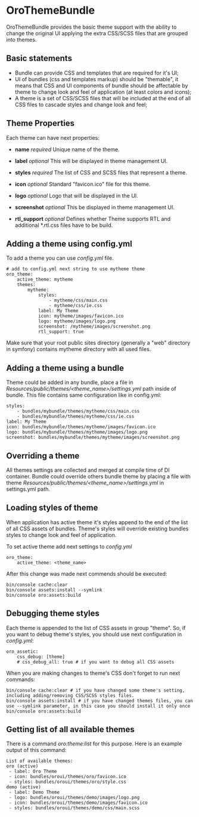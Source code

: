 # OroThemeBundle

OroThemeBundle provides the basic theme support with the ability to change the original UI applying the extra CSS/SCSS files that are grouped into themes.

## Basic statements

* Bundle can provide CSS and templates that are required for it's UI;
* UI of bundles (css and templates markup) should be "themable", it means that CSS and UI components of bundle should
  be affectable by theme to change look and feel of application (at least colors and icons);
* A theme is a set of CSS/SCSS files that will be included at the end of all CSS files to cascade styles and change look and feel;

## Theme Properties

Each theme can have next properties:

* **name**
_required_
Unique name of the theme.

* **label**
_optional_
This will be displayed in theme management UI.

* **styles**
_required_
The list of CSS and SCSS files that represent a theme.

* **icon**
_optional_
Standard "favicon.ico" file for this theme.

* **logo**
_optional_
Logo that will be displayed in the UI.

* **screenshot**
_optional_
This be displayed in theme management UI.
  
* **rtl_support**
  _optional_
  Defines whether Theme supports RTL and additional *.rtl.css files have to be build.

## Adding a theme using config.yml

To add a theme you can use _config.yml_ file.

```
# add to config.yml next string to use mytheme theme
oro_theme:
    active_theme: mytheme
    themes:
        mytheme:
            styles:
                - mytheme/css/main.css
                - mytheme/css/ie.css
            label: My Theme
            icon: mytheme/images/favicon.ico
            logo: mytheme/images/logo.png
            screenshot: /mytheme/images/screenshot.png
            rtl_support: true
```

Make sure that your root public sites directory (generally a "web" directory in symfony) contains mytheme directory
with all used files.

## Adding a theme using a bundle

Theme could be added in any bundle, place a file in _Resources/public/themes/\<theme_name\>/settings.yml_ path inside of bundle.
This file contains same configuration like in config.yml:

```
styles:
    - bundles/mybundle/themes/mytheme/css/main.css
    - bundles/mybundle/themes/mytheme/css/ie.css
label: My Theme
icon: bundles/mybundle/themes/mytheme/images/favicon.ico
logo: bundles/mybundle/themes/mytheme/images/logo.png
screenshot: bundles/mybundle/themes/mytheme/images/screenshot.png
```

## Overriding a theme

All themes settings are collected and merged at compile time of DI container. Bundle could override others bundle theme
by placing a file with theme _Resources/public/themes/\<theme_name\>/settings.yml_ in settings.yml path.


## Loading styles of theme

When application has active theme it's styles append to the end of the list of all CSS assets of bundles. Theme's styles
will override existing bundles styles to change look and feel of application.

To set active theme add next settings to _config.yml_

```
oro_theme:
    active_theme: <theme_name>
```

After this change was made next commends should be executed:

```
bin/console cache:clear
bin/console assets:install --symlink
bin/console oro:assets:build
```


## Debugging theme styles

Each theme is appended to the list of CSS assets in group "theme". So, if you want to debug theme's
styles, you should use next configuration in _config.yml_:

```
oro_assetic:
    css_debug: [theme]
    # css_debug_all: true # if you want to debug all CSS assets
```

When you are making changes to theme's CSS don't forget to run next commands:

```
bin/console cache:clear # if you have changed some theme's setting, including adding/removing CSS/SCSS styles files.
bin/console assets:install # if you have changed themes files, you can use --symlink parameter, in this case you should install it only once
bin/console oro:assets:build
```

## Getting list of all available themes

There is a command _oro:theme:list_ for this purpose. Here is an example output of this command:

```
List of available themes:
oro (active)
 - label: Oro Theme
 - icon: bundles/oroui/themes/oro/favicon.ico
 - styles: bundles/oroui/themes/oro/style.css
demo (active)
 - label: Demo Theme
 - logo: bundles/oroui/themes/demo/images/logo.png
 - icon: bundles/oroui/themes/demo/images/favicon.ico
 - styles: bundles/oroui/themes/demo/css/main.scss
```

